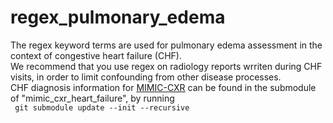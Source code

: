 # regex_pulmonary_edema

The regex keyword terms are used for pulmonary edema assessment in the context of congestive heart failure (CHF). <br/>
We recommend that you use regex on radiology reports wrriten during CHF visits, in order to limit confounding from other disease processes. <br/>
CHF diagnosis information for [MIMIC-CXR](https://physionet.org/content/mimic-cxr/2.0.0/) can be found in the submodule of "mimic_cxr_heart_failure", by running <br />
<code> git submodule update --init --recursive <code />
